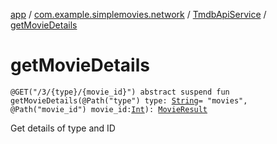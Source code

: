 [app](../../index.md) / [com.example.simplemovies.network](../index.md) / [TmdbApiService](index.md) / [getMovieDetails](./get-movie-details.md)

# getMovieDetails

`@GET("/3/{type}/{movie_id}") abstract suspend fun getMovieDetails(@Path("type") type: `[`String`](https://kotlinlang.org/api/latest/jvm/stdlib/kotlin/-string/index.html)` = "movies", @Path("movie_id") movie_id: `[`Int`](https://kotlinlang.org/api/latest/jvm/stdlib/kotlin/-int/index.html)`): `[`MovieResult`](../../com.example.simplemovies.domain/-movie-result/index.md)

Get details of type and ID

